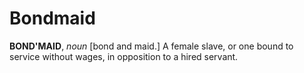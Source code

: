 # Bondmaid

**BOND'MAID**, _noun_ \[bond and maid.\] A female slave, or one bound to service without wages, in opposition to a hired servant.